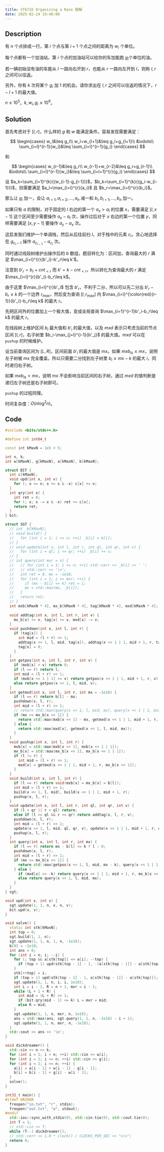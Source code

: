 ```yaml
---
title: CF671E Organizing a Race 题解
date: 2025-02-24 19:40:00
---
```


## Description

有 $n$ 个点排成一行，第 $i$ 个点与第 $i+1$ 个点之间的距离为 $w_i$ ​个单位。

每个点都有一个加油站，第 $i$ 个点的加油站可以给你的车加能跑 $g_i$ ​个单位的油。

若一辆初始没有油的车能从 $l$ 一路向右开到 $r$，也能从 $r$ 一路向左开到 $l$，则称 $l,r$ 之间可以往返。

另外，你有 $k$ 次将某个 $g_i$ ​加 $1$ 的机会。请你求出在 $l,r$ 之间可以往返的情况下，$r−l+1$ 的最大值。

$n\leq 10^5$，$k,w_i,g_i\leq 10^9$。

## Solution

首先考虑对于 $[l,r]$，什么样的 $g$ 和 $w$ 能满足条件。容易发现需要满足：

$$
\begin{cases}
w_l&\leq g_l\\
w_l+w_{l+1}&\leq g_l+g_{l+1}\\
&\vdots\\
\sum_{i=l}^{r-1}{w_i}&\leq \sum_{i=l}^{r-1}{g_i}
\end{cases}
$$

和

$$
\begin{cases}
w_{r-1}&\leq g_r\\
w_{r-1}+w_{r-2}&\leq g_r+g_{r-1}\\
&\vdots\\
\sum_{i=l}^{r-1}{w_i}&\leq \sum_{i=l+1}^{r}{g_i}
\end{cases}
$$

设 $a_k=\sum_{i=1}^{k}{(w_{i-1}-g_{i-1})}$，$b_k=\sum_{i=1}^{k}{(g_i-w_{i-1})}$，则需要满足 $a_l=\max_{i=l}^{r}{a_i}$ 且 $b_r=\max_{i=l}^{r}{b_i}$。

那么让 $g_i$ 加一，会让 $a_{i+1},a_{i+2},\ldots,a_{n}$ 减一和 $b_{i},b_{i+1},\ldots,b_{n}$ 加一。

如果只有 $a$ 的限制，对于固定的 $l$ 右边的第一个 $a_x>a_l$ 的位置 $x$，需要满足 $[l,x-1]$ 这个区间至少需要操作 $a_x-a_l$ 次，操作过后对于 $x$ 右边的第一个位置 $y$，同样需要满足 $[x,y-1]$ 要操作 $a_y-a_x$ 次。

这启发我们维护一个单调栈，然后从后往前扫 $l$，对于栈中的元素 $c_i$，贪心地选择在 $g_{c_i-1}$ 操作 $a_{c_{i-1}}-a_{c_i}$ 次。

同时通过线段树维护出操作后的 $b$ 数组，题目转化为：区间加，查询最大的 $r$ 满足 $\max_{i=l}^{r}{b'_i}-b'_r\leq k'$。

注意到 $b'_r=b_r+cnt_{<r}$ 而 $k'=k-cnt_{<r}$，所以转化为查询最大的 $r$ 满足 $\max_{i=l}^{r}{b'_i}-b_r\leq k$。

由于这里 $\max_{i=l}^{r}b'_i$ 包含 $b'_r$，不利于二分，所以可以先二分出 $b'_r-b_r\leq k$ 的一个边界 $r_{max}$，然后变为查询 $[l,r_{max}]$ 内 $\max_{i=l}^{\color{red}{r-1}}{b'_i}-b_r\leq k$ 的最大 $r$。

先把区间外的位置加上一个极大值，变成全局查询 $\max_{i=1}^{r-1}b'_i-b_r\leq k$ 的最大 $r$。

在线段树上维护区间 $b_i$ 最大值和 $b'_i$ 的最大值，以及 $mxd$ 表示只考虑当前的节点区间 $[l,r]$，右子树里 $b_i-\max_{j=l}^{i-1}{b'_j}$ 的最大值。$mxd$ 可以在 `pushup` 的时候维护。

设当前查询区间为 $[L,R]$，区间前面 $b'_i$ 的最大值是 $mx$。如果 $mxb_{ls}\leq mx$，说明左子树被 $mx$ 完全覆盖，所以只需要二分找到左子树里 $b_i\geq mx-k$ 的最大 $i$，同时递归右子树。

如果 $mxb_{ls}<mx$，说明 $mx$ 不会影响当前区间的右子树，通过 $mxd$ 的值判断是递归左子树还是右子树即可。

`pushup` 的过程同理。

时间复杂度：$O(n\log^2 n)$。

## Code

```cpp
#include <bits/stdc++.h>

#define int int64_t

const int kMaxN = 1e5 + 5;

int n, k;
int w[kMaxN], g[kMaxN], a[kMaxN], b[kMaxN];

struct BIT {
  int c[kMaxN];
  void upd(int x, int v) {
    for (; x <= n; x += x & -x) c[x] += v;
  }
  int qry(int x) {
    int ret = 0;
    for (; x; x -= x & -x) ret += c[x];
    return ret;
  }
} bit;

struct SGT {
  // int _b[kMaxN];
  // void build() {
  //   for (int i = 1; i <= n; ++i) _b[i] = b[i];
  // }
  // void update(int x, int l, int r, int ql, int qr, int v) {
  //   for (int i = ql; i <= qr; ++i) _b[i] += v;
  // }
  // int query(int mxr = n) {
  //   // for (int i = 1; i <= n; ++i) std::cerr << _b[i] << ' ';
  //   // std::cerr << '\n';
  //   int ret = 0, mx = -1e18;
  //   for (int i = 1; i <= mxr; ++i) {
  //     if (mx - b[i] <= k) ret = i;
  //     mx = std::max(mx, _b[i]);
  //   }
  //   return ret;
  // }
  int mxb[kMaxN * 4], mx_b[kMaxN * 4], tag[kMaxN * 4], mxd[kMaxN * 4];
  
  void addtag(int x, int l, int r, int v) {
    mx_b[x] += v, tag[x] += v, mxd[x] -= v;
  }
  void pushdown(int x, int l, int r) {
    if (tag[x]) {
      int mid = (l + r) >> 1;
      addtag(x << 1, l, mid, tag[x]), addtag(x << 1 | 1, mid + 1, r, tag[x]);
      tag[x] = 0;
    }
  }
  int getpos(int x, int l, int r, int v) {
    if (mxb[x] < v) return 0;
    if (l == r) return l;
    int mid = (l + r) >> 1;
    if (mxb[x << 1 | 1] >= v) return getpos(x << 1 | 1, mid + 1, r, v);
    else return getpos(x << 1, l, mid, v);
  }
  int getmxd(int x, int l, int r, int mx = -1e18) {
    if (l == r) return b[l] - mx;
    pushdown(x, l, r);
    int mid = (l + r) >> 1;
    // return std::max(query(x << 1, l, mid, mx), query(x << 1 | 1, mid + 1, r, std::max(mx, mx_b[x << 1])));
    if (mx >= mx_b[x << 1]) {
      return std::max(mxb[x << 1] - mx, getmxd(x << 1 | 1, mid + 1, r, mx));
    } else {
      return std::max(mxd[x], getmxd(x << 1, l, mid, mx));
    }
  }
  void pushup(int x, int l, int r) {
    mxb[x] = std::max(mxb[x << 1], mxb[x << 1 | 1]);
    mx_b[x] = std::max(mx_b[x << 1], mx_b[x << 1 | 1]);
    if (l != r) {
      int mid = (l + r) >> 1;
      mxd[x] = getmxd(x << 1 | 1, mid + 1, r, mx_b[x << 1]);
    }
  }
  void build(int x, int l, int r) {
    if (l == r) return void(mxb[x] = mx_b[x] = b[l]);
    int mid = (l + r) >> 1;
    build(x << 1, l, mid), build(x << 1 | 1, mid + 1, r);
    pushup(x, l, r);
  }
  void update(int x, int l, int r, int ql, int qr, int v) {
    if (l > qr || r < ql) return;
    else if (l >= ql && r <= qr) return addtag(x, l, r, v);
    pushdown(x, l, r);
    int mid = (l + r) >> 1;
    update(x << 1, l, mid, ql, qr, v), update(x << 1 | 1, mid + 1, r, ql, qr, v);
    pushup(x, l, r);
  }
  int query(int x, int l, int r, int mx) {
    if (l == r) return mx - b[l] <= k ? l : 0;
    pushdown(x, l, r);
    int mid = (l + r) >> 1;
    if (mx >= mx_b[x << 1]) {
      return std::max(getpos(x << 1, l, mid, mx - k), query(x << 1 | 1, mid + 1, r, mx));
    } else {
      if (mxd[x] >= -k) return query(x << 1 | 1, mid + 1, r, mx_b[x << 1]);
      else return query(x << 1, l, mid, mx);
    }
  }
} sgt;

void upd(int x, int v) {
  sgt.update(1, 1, n, x, n, v);
  bit.upd(x, v);
}

void solve() {
  static int stk[kMaxN];
  int top = 0;
  sgt.build(1, 1, n);
  sgt.update(1, 1, n, 1, n, -1e18);
  b[0] = -1e18;
  int ans = 0;
  for (int i = n; i; --i) {
    for (; top && a[stk[top]] <= a[i]; --top) {
      if (top > 1) upd(stk[top - 1] - 1, -(a[stk[top - 1]] - a[stk[top]]));
    }
    stk[++top] = i;
    if (top > 1) upd(stk[top - 1] - 1, a[stk[top - 1]] - a[stk[top]]);
    sgt.update(1, 1, n, i, i, 1e18);
    int L = i - 1, R = n + 1, mxr = i - 1;
    while (L + 1 < R) {
      int mid = (L + R) >> 1;
      if (bit.qry(mid - 1) <= k) L = mxr = mid;
      else R = mid;
    }
    sgt.update(1, 1, n, mxr, n, 1e18);
    ans = std::max(ans, sgt.query(1, 1, n, -1e18) - i + 1);
    sgt.update(1, 1, n, mxr, n, -1e18);
  }
  std::cout << ans << '\n';
}

void dickdreamer() {
  std::cin >> n >> k;
  for (int i = 1; i < n; ++i) std::cin >> w[i];
  for (int i = 1; i <= n; ++i) std::cin >> g[i];
  for (int i = 1; i <= n; ++i) {
    a[i] = a[i - 1] + w[i - 1] - g[i - 1];
    b[i] = b[i - 1] + g[i] - w[i - 1];
  }
  solve();
}

int32_t main() {
#ifdef ORZXKR
  freopen("in.txt", "r", stdin);
  freopen("out.txt", "w", stdout);
#endif
  std::ios::sync_with_stdio(0), std::cin.tie(0), std::cout.tie(0);
  int T = 1;
  // std::cin >> T;
  while (T--) dickdreamer();
  // std::cerr << 1.0 * clock() / CLOCKS_PER_SEC << "s\n";
  return 0;
}
```